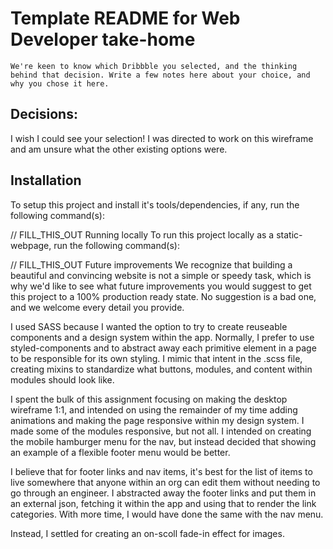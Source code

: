 # Template README for Web Developer take-home

```
We're keen to know which Dribbble you selected, and the thinking behind that decision. Write a few notes here about your choice, and why you chose it here.
```

## Decisions:
I wish I could see your selection! I was directed to work on this wireframe and am unsure what the other existing options were.

## Installation
To setup this project and install it's tools/dependencies, if any, run the following command(s):

// FILL_THIS_OUT
Running locally
To run this project locally as a static-webpage, run the following command(s):

// FILL_THIS_OUT
Future improvements
We recognize that building a beautiful and convincing website is not a simple or speedy task, which is why we'd like to see what future improvements you would suggest to get this project to a 100% production ready state. No suggestion is a bad one, and we welcome every detail you provide.

I used SASS because I wanted the option to try to create reuseable components and a design system within the app. Normally, I prefer to use styled-components and to abstract away each primitive element in a page to be responsible for its own styling. I mimic that intent in the .scss file, creating mixins to standardize what buttons, modules, and content within modules should look like.

I spent the bulk of this assignment focusing on making the desktop wireframe 1:1, and intended on using the remainder of my time adding animations and making the page responsive within my design system. I made some of the modules responsive, but not all. I intended on creating the mobile hamburger menu for the nav, but instead decided that showing an example of a flexible footer menu would be better.

I believe that for footer links and nav items, it's best for the list of items to live somewhere that anyone within an org can edit them without needing to go through an engineer. I abstracted away the footer links and put them in an external json, fetching it within the app and using that to render the link categories. With more time, I would have done the same with the nav menu.

Instead, I settled for creating an on-scoll fade-in effect for images.